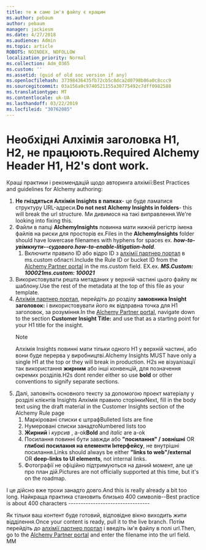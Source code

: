 ```yaml
---
title: те ж саме ім'я файлу є кращим
ms.author: pebaum
author: pebaum
manager: jackiesm
ms.date: 4/27/2018
ms.audience: Admin
ms.topic: article
ROBOTS: NOINDEX, NOFOLLOW
localization_priority: Normal
ms.collection: Adm_O365
ms.custom: ''
ms.assetid: (guid of old soc version if any)
ms.openlocfilehash: 37398436435fb72cb5c8dca2d0798b86a0c8ccc9
ms.sourcegitcommit: 03a156a9c9740521155a30775492c7dff0982588
ms.translationtype: MT
ms.contentlocale: uk-UA
ms.lasthandoff: 03/22/2019
ms.locfileid: "30762085"
---
```

# <a name="required-alchemy-header-h1-h2s-dont-work"></a><span data-ttu-id="6f290-102">Необхідні Алхімія заголовка H1, H2, не працюють.</span><span class="sxs-lookup"><span data-stu-id="6f290-102">Required Alchemy Header H1, H2's dont work.</span></span>
<span data-ttu-id="6f290-103">Кращі практики і рекомендацій щодо авторинга алхімії:</span><span class="sxs-lookup"><span data-stu-id="6f290-103">Best Practices and guidelines for Alchemy authoring:</span></span>

1. <span data-ttu-id="6f290-104">**Не гніздяться Алхімія Insights в папках**- це буде ламатися структуру URL-адреси.</span><span class="sxs-lookup"><span data-stu-id="6f290-104">**Do not nest Alchemy Insights in folders**- this will break the url structure.</span></span> <span data-ttu-id="6f290-105">Ми дивимося на такі виправлення.</span><span class="sxs-lookup"><span data-stu-id="6f290-105">We're looking into fixing this.</span></span>
1. <span data-ttu-id="6f290-106">Файли в папці **AlchemyInsights** повинна мати нижній регістр імена файлів на риски для просторів ex.</span><span class="sxs-lookup"><span data-stu-id="6f290-106">Files in the **AlchemyInsights** folder should have lowercase filenames with hyphens for spaces ex.</span></span> <span data-ttu-id="6f290-107">***how-to-увімкнути--судового***.</span><span class="sxs-lookup"><span data-stu-id="6f290-107">***how-to-enable-litigation-hold***.</span></span>
    1. <span data-ttu-id="6f290-108">Включити правило ID або відро ID з [алхімії партнер портал](https://alchemyportal.azurewebsites.net) в ms.custom області.</span><span class="sxs-lookup"><span data-stu-id="6f290-108">Include the Rule ID or bucket ID from the [Alchemy Partner portal](https://alchemyportal.azurewebsites.net) in the ms.custom field.</span></span> <span data-ttu-id="6f290-109">EX.</span><span class="sxs-lookup"><span data-stu-id="6f290-109">ex.</span></span> <span data-ttu-id="6f290-110">***MS.Custom: 100021***</span><span class="sxs-lookup"><span data-stu-id="6f290-110">***ms.custom: 100021***</span></span>
1. <span data-ttu-id="6f290-111">Використовувати решта метаданих у верхній частині цього файлу як шаблону.</span><span class="sxs-lookup"><span data-stu-id="6f290-111">Use the rest of the metadata at the top of this file as your template.</span></span>
1. <span data-ttu-id="6f290-112">[Алхімія партнер портал](https://alchemyportal.azurewebsites.net), перейдіть до розділу **замовника Insight заголовок:** і використовувати його як відправна точка для H1 заголовок, за розуміння.</span><span class="sxs-lookup"><span data-stu-id="6f290-112">In the [Alchemy Partner portal](https://alchemyportal.azurewebsites.net), navigate down to the section **Customer Insight Title:** and use that as a starting point for your H1 title for the insight.</span></span> 
    > [!NOTE]
    > <span data-ttu-id="6f290-113">Алхімія Insights повинні мати тільки одного H1 у верхній частині, або вони буде перерва у виробництві.</span><span class="sxs-lookup"><span data-stu-id="6f290-113">Alchemy Insights MUST have only a single H1 at the top or they will break in production.</span></span> <span data-ttu-id="6f290-114">H2s не візуалізації так використання **жирним** або інші конвенцій, для позначення окремих розділів.</span><span class="sxs-lookup"><span data-stu-id="6f290-114">H2s dont render either so use **bold** or other conventions to signify separate sections.</span></span>
1. <span data-ttu-id="6f290-115">Далі, заповніть основного тексту за допомогою проект матеріалу у розділі клієнтів Insights Алхімія правило сторінки</span><span class="sxs-lookup"><span data-stu-id="6f290-115">Next, fill in the body text using the draft material in the Customer Insights section of the Alchemy Rule page</span></span>
    1. <span data-ttu-id="6f290-116">Маркіровані списки є штраф</span><span class="sxs-lookup"><span data-stu-id="6f290-116">Bulleted lists are fine</span></span>
    1. <span data-ttu-id="6f290-117">Нумеровані списки занадто</span><span class="sxs-lookup"><span data-stu-id="6f290-117">Numbered lists too</span></span>
    1. <span data-ttu-id="6f290-118">**Жирний** і *курсив* , a-ok</span><span class="sxs-lookup"><span data-stu-id="6f290-118">**Bold** and *italic* are a-ok</span></span>
    1. <span data-ttu-id="6f290-119">Посилання повинні бути завжди або **"посилання" / зовнішні** OR **глибокі посилання на елементи Інтерфейсу**, не внутрішні посилання.</span><span class="sxs-lookup"><span data-stu-id="6f290-119">Links should always be either **"links to web"/external** OR **deep-links to UI elements**, not internal links.</span></span>
    1. <span data-ttu-id="6f290-120">Фотографії не офіційно підтримуються на даний момент, але це про план дій.</span><span class="sxs-lookup"><span data-stu-id="6f290-120">Pictures are not officially supported at this time, but it's on the roadmap.</span></span>

<span data-ttu-id="6f290-121">І це дійсно вже трохи занадто довго.</span><span class="sxs-lookup"><span data-stu-id="6f290-121">And this is really already a bit too long.</span></span> <span data-ttu-id="6f290-122">Найкраща практика становить близько 400 символів--</span><span class="sxs-lookup"><span data-stu-id="6f290-122">Best practice is about 400 characters ---------------------------------</span></span>

<span data-ttu-id="6f290-123">Як тільки ваш контент буде готовий, відповідне вікно виходить жити відділення.</span><span class="sxs-lookup"><span data-stu-id="6f290-123">Once your content is ready, pull it to the live branch.</span></span> <span data-ttu-id="6f290-124">Потім перейдіть до [алхімії партнер портал](https://alchemyportal.azurewebsites.net) і введіть ім'я файлу в полі url.</span><span class="sxs-lookup"><span data-stu-id="6f290-124">Then, go to the [Alchemy Partner portal](https://alchemyportal.azurewebsites.net) and enter the filename into the url field.</span></span> <span data-ttu-id="6f290-125">М</span><span class="sxs-lookup"><span data-stu-id="6f290-125">M</span></span>